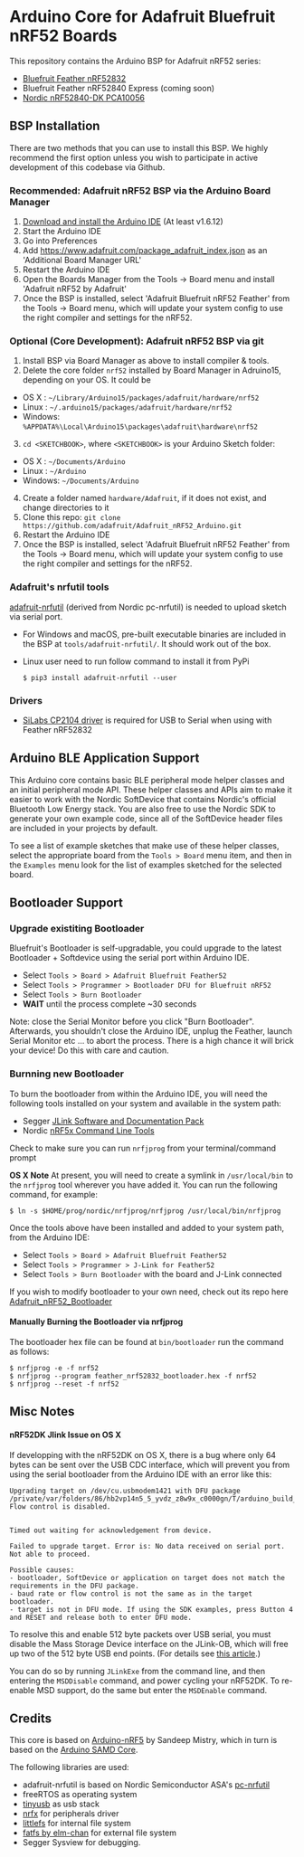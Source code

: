 # Arduino Core for Adafruit Bluefruit nRF52 Boards

This repository contains the Arduino BSP for Adafruit nRF52 series:

- [Bluefruit Feather nRF52832](https://www.adafruit.com/product/3406)
- Bluefruit Feather nRF52840 Express (coming soon)
- [Nordic nRF52840-DK PCA10056](https://www.nordicsemi.com/eng/Products/nRF52840-DK)

## BSP Installation

There are two methods that you can use to install this BSP. We highly recommend the first option unless you wish to participate in active development of this codebase via Github.

### Recommended: Adafruit nRF52 BSP via the Arduino Board Manager

 1. [Download and install the Arduino IDE](https://www.arduino.cc/en/Main/Software) (At least v1.6.12)
 2. Start the Arduino IDE
 3. Go into Preferences
 4. Add https://www.adafruit.com/package_adafruit_index.json as an 'Additional Board Manager URL'
 5. Restart the Arduino IDE
 6. Open the Boards Manager from the Tools -> Board menu and install 'Adafruit nRF52 by Adafruit'
 7. Once the BSP is installed, select 'Adafruit Bluefruit nRF52 Feather' from the Tools -> Board menu, which will update your system config to use the right compiler and settings for the nRF52.

### Optional (Core Development): Adafruit nRF52 BSP via git

 1. Install BSP via Board Manager as above to install compiler & tools.
 2. Delete the core folder `nrf52` installed by Board Manager in Adruino15, depending on your OS. It could be
  * OS X   : `~/Library/Arduino15/packages/adafruit/hardware/nrf52`
  * Linux  : `~/.arduino15/packages/adafruit/hardware/nrf52`
  * Windows: `%APPDATA%\Local\Arduino15\packages\adafruit\hardware\nrf52`
 3. `cd <SKETCHBOOK>`, where `<SKETCHBOOK>` is your Arduino Sketch folder:
  * OS X   : `~/Documents/Arduino`
  * Linux  : `~/Arduino`
  * Windows: `~/Documents/Arduino`
 4. Create a folder named `hardware/Adafruit`, if it does not exist, and change directories to it
 5. Clone this repo: `git clone https://github.com/adafruit/Adafruit_nRF52_Arduino.git`
 6. Restart the Arduino IDE
 7. Once the BSP is installed, select 'Adafruit Bluefruit nRF52 Feather' from the Tools -> Board menu, which will update your system config to use the right compiler and settings for the nRF52.

### Adafruit's nrfutil tools

[adafruit-nrfutil](https://github.com/adafruit/Adafruit_nRF52_nrfutil) (derived from Nordic pc-nrfutil) is needed to upload sketch via serial port.

- For Windows and macOS, pre-built executable binaries are included in the BSP at `tools/adafruit-nrfutil/`. It should work out of the box.
- Linux user need to run follow command to install it from PyPi

    ```
    $ pip3 install adafruit-nrfutil --user
	```

### Drivers

- [SiLabs CP2104 driver](http://www.silabs.com/products/mcu/pages/usbtouartbridgevcpdrivers.aspx) is required for USB to Serial when using with Feather nRF52832

## Arduino BLE Application Support

This Arduino core contains basic BLE peripheral mode helper classes and an initial peripheral mode
API. These helper classes and APIs aim to make it easier to work with the Nordic SoftDevice that
contains Nordic's official Bluetooth Low Energy stack. You are also free to use the Nordic SDK to
generate your own example code, since all of the SoftDevice header files are included in your
projects by default.

To see a list of example sketches that make use of these helper classes, select the appropriate
board from the `Tools > Board` menu item, and then in the `Examples` menu look for the list of
examples sketched for the selected board.

## Bootloader Support

### Upgrade existiting Bootloader

Bluefruit's Bootloader is self-upgradable, you could upgrade to the latest Bootloader + Softdevice using the serial port within Arduino IDE.

- Select `Tools > Board > Adafruit Bluefruit Feather52`
- Select `Tools > Programmer > Bootloader DFU for Bluefruit nRF52`
- Select `Tools > Burn Bootloader`
- **WAIT** until the process complete ~30 seconds

Note: close the Serial Monitor before you click "Burn Bootloader". Afterwards, you shouldn't close the Arduino IDE, unplug the Feather, launch Serial Monitor etc ... to abort the process. There is a high chance it will brick your device! Do this with care and caution.

### Burnning new Bootloader

To burn the bootloader from within the Arduino IDE, you will need the following tools installed
on your system and available in the system path:

- Segger [JLink Software and Documentation Pack](https://www.segger.com/downloads/jlink)
- Nordic [nRF5x Command Line Tools](http://infocenter.nordicsemi.com/index.jsp?topic=%2Fcom.nordic.infocenter.tools%2Fdita%2Ftools%2Fnrf5x_command_line_tools%2Fnrf5x_installation.html)

Check to make sure you can run `nrfjprog` from your terminal/command prompt

**OS X Note** At present, you will need to create a symlink in `/usr/local/bin` to the
`nrfjprog` tool wherever you have added it. You can run the following command, for example:

```
$ ln -s $HOME/prog/nordic/nrfjprog/nrfjprog /usr/local/bin/nrfjprog
```

Once the tools above have been installed and added to your system path, from the Arduino IDE:

- Select `Tools > Board > Adafruit Bluefruit Feather52`
- Select `Tools > Programmer > J-Link for Feather52`
- Select `Tools > Burn Bootloader` with the board and J-Link connected

If you wish to modify bootloader to your own need, check out its repo here [Adafruit_nRF52_Bootloader](https://github.com/adafruit/Adafruit_nRF52_Bootloader)

#### Manually Burning the Bootloader via nrfjprog

The bootloader hex file can be found at `bin/bootloader` run the command as follows:

```
$ nrfjprog -e -f nrf52
$ nrfjprog --program feather_nrf52832_bootloader.hex -f nrf52
$ nrfjprog --reset -f nrf52
```

## Misc Notes

#### nRF52DK Jlink Issue on OS X

If developping with the nRF52DK on OS X, there is a bug where only 64 bytes can be sent
over the USB CDC interface, which will prevent you from using the serial bootloader from
the Arduino IDE with an error like this:

```
Upgrading target on /dev/cu.usbmodem1421 with DFU package /private/var/folders/86/hb2vp14n5_5_yvdz_z8w9x_c0000gn/T/arduino_build_267869/nRF51Blinky.ino.zip. Flow control is disabled.


Timed out waiting for acknowledgement from device.

Failed to upgrade target. Error is: No data received on serial port. Not able to proceed.

Possible causes:
- bootloader, SoftDevice or application on target does not match the requirements in the DFU package.
- baud rate or flow control is not the same as in the target bootloader.
- target is not in DFU mode. If using the SDK examples, press Button 4 and RESET and release both to enter DFU mode.
```

To resolve this and enable 512 byte packets over USB serial, you must disable the
Mass Storage Device interface on the JLink-OB, which will free up two of the 512 byte
USB end points. (For details see [this article](https://wiki.segger.com/index.php?title=J-Link-OB_SAM3U).)

You can do so by running `JLinkExe` from the command line, and then entering the
`MSDDisable` command, and power cycling your nRF52DK. To re-enable MSD support, do the same
but enter the `MSDEnable` command.

## Credits

This core is based on [Arduino-nRF5](https://github.com/sandeepmistry/arduino-nRF5) by Sandeep Mistry,
which in turn is based on the [Arduino SAMD Core](https://github.com/arduino/ArduinoCore-samd).

The following libraries are used:

- adafruit-nrfutil is based on Nordic Semiconductor ASA's [pc-nrfutil](https://github.com/NordicSemiconductor/pc-nrfutil)
- freeRTOS as operating system
- [tinyusb](https://github.com/hathach/tinyusb) as usb stack
- [nrfx](https://github.com/NordicSemiconductor/nrfx) for peripherals driver
- [littlefs](https://github.com/ARMmbed/littlefs) for internal file system
- [fatfs by elm-chan](http://elm-chan.org/fsw/ff/00index_e.html) for external file system
- Segger Sysview for debugging.
